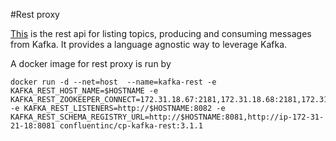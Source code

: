 #Rest proxy

[This](http://docs.confluent.io/3.1.2/kafka-rest/docs/intro.html#produce-and-consume-avro-messages) is the rest api for listing topics, producing and consuming messages from Kafka. It provides a language agnostic way to leverage Kafka.

A docker image for rest proxy is run by

```
docker run -d --net=host  --name=kafka-rest -e KAFKA_REST_HOST_NAME=$HOSTNAME -e KAFKA_REST_ZOOKEEPER_CONNECT=172.31.18.67:2181,172.31.18.68:2181,172.31.18.69:2181 -e KAFKA_REST_LISTENERS=http://$HOSTNAME:8082 -e KAFKA_REST_SCHEMA_REGISTRY_URL=http://$HOSTNAME:8081,http://ip-172-31-21-18:8081 confluentinc/cp-kafka-rest:3.1.1
```
